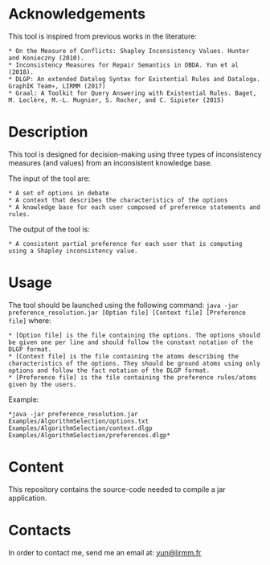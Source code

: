 Acknowledgements
==================

This tool is inspired from previous works in the literature:

    * On the Measure of Conflicts: Shapley Inconsistency Values. Hunter and Konieczny (2010).
    * Inconsistency Measures for Repair Semantics in OBDA. Yun et al (2018).
    * DLGP: An extended Datalog Syntax for Existential Rules and Datalog±. GraphIK Team∗, LIRMM (2017)
    * Graal: A Toolkit for Query Answering with Existential Rules. Baget, M. Leclère, M.-L. Mugnier, S. Rocher, and C. Sipieter (2015)

Description
==================

This tool is designed for decision-making using three types of inconsistency measures (and values) from an inconsistent knowledge base.

The input of the tool are:

    * A set of options in debate
    * A context that describes the characteristics of the options
    * A knowledge base for each user composed of preference statements and rules.
    
The output of the tool is:

    * A consistent partial preference for each user that is computing using a Shapley inconsistency value.
    
Usage
==================

The tool should be launched using the following command: `java -jar preference_resolution.jar [Option file] [Context file] [Preference file]` where:

    * [Option file] is the file containing the options. The options should be given one per line and should follow the constant notation of the DLGP format.
    * [Context file] is the file containing the atoms describing the characteristics of the options. They should be ground atoms using only options and follow the fact notation of the DLGP format.
    * [Preference file] is the file containing the preference rules/atoms given by the users.

Example:
  
    *java -jar preference_resolution.jar Examples/AlgorithmSelection/options.txt Examples/AlgorithmSelection/context.dlgp Examples/AlgorithmSelection/preferences.dlgp*

Content
==================

This repository contains the source-code needed to compile a jar application.


Contacts
==================

In order to contact me, send me an email at: yun@lirmm.fr
